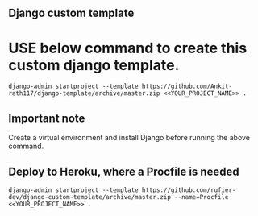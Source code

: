 ## Django custom template

# USE below command to create this custom django template.
```
django-admin startproject --template https://github.com/Ankit-rath117/django-template/archive/master.zip <<YOUR_PROJECT_NAME>> .
```

## Important note

Create a virtual environment and install Django before running the above command.

## Deploy to Heroku, where a Procfile is needed
```
django-admin startproject --template https://github.com/rufier-dev/django-custom-template/archive/master.zip --name=Procfile <<YOUR_PROJECT_NAME>> .
```
